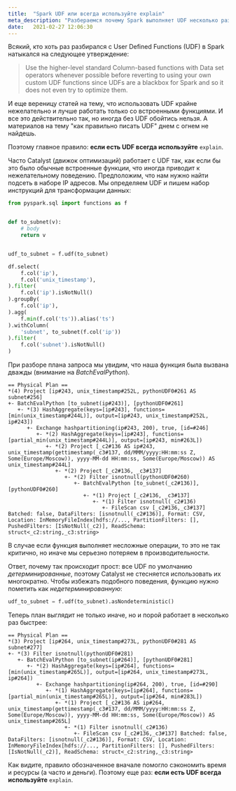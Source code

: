 ```yaml
---
title:  "Spark UDF или всегда используйте explain"
meta_description: "Разбераемся почему Spark выполняет UDF несколько раз"
date:   2021-02-27 12:06:30
---
```


Всякий, кто хоть раз разбирался с User Defined Functions (UDF) в Spark натыкался на следующее утверждение:

> Use the higher-level standard Column-based functions with Data set operators whenever possible before reverting to using your own  custom UDF functions since UDFs are a blackbox for Spark and so it does not even try to optimize them.  

И еще вереницу статей на тему, что использовать UDF крайне нежелательно и лучше работать только со встроенными функциями. И все это действительно так, но иногда без UDF обойтись нельзя. А материалов на тему "как правильно писать UDF" днем с огнем не найдешь. 

Поэтому главное правило: **если есть UDF всегда используйте** `explain`.

Часто Catalyst (движок оптимизаций) работает с UDF так, как если бы это было обычные встроенные функции, что иногда приводит к нежелательному поведению. Предположим, что нам нужно найти подсеть в наборе IP адресов. Мы определяем UDF и пишем набор инструкций для трансформации данных:

```python
from pyspark.sql import functions as f


def to_subnet(v):
    # body
    return v


udf_to_subnet = f.udf(to_subnet)

df.select(
    f.col('ip'),
    f.col('unix_timestamp'),
).filter(
    f.col('ip').isNotNull()
).groupBy(
    f.col('ip'),
).agg(
    f.min(f.col('ts')).alias('ts')
).withColumn(
    'subnet', to_subnet(f.col('ip'))
).filter(
    f.col('subnet').isNotNull()
)
```

При разборе плана запроса мы увидим, что наша функция была вызвана дважды (внимание на _BatchEvalPython_).

```
== Physical Plan ==
*(4) Project [ip#243, unix_timestamp#252L, pythonUDF0#261 AS subnet#256]
+- BatchEvalPython [to_subnet(ip#243)], [pythonUDF0#261]
   +- *(3) HashAggregate(keys=[ip#243], functions=[min(unix_timestamp#244L)], output=[ip#243, unix_timestamp#252L, ip#243])
      +- Exchange hashpartitioning(ip#243, 200), true, [id=#246]
         +- *(2) HashAggregate(keys=[ip#243], functions=[partial_min(unix_timestamp#244L)], output=[ip#243, min#263L])
            +- *(2) Project [_c2#136 AS ip#243, unix_timestamp(gettimestamp(_c3#137, dd/MMM/yyyy:HH:mm:ss Z, Some(Europe/Moscow)), yyyy-MM-dd HH:mm:ss, Some(Europe/Moscow)) AS unix_timestamp#244L]
               +- *(2) Project [_c2#136, _c3#137]
                  +- *(2) Filter isnotnull(pythonUDF0#260)
                     +- BatchEvalPython [to_subnet(_c2#136)], [pythonUDF0#260]
                        +- *(1) Project [_c2#136, _c3#137]
                           +- *(1) Filter isnotnull(_c2#136)
                              +- FileScan csv [_c2#136,_c3#137] Batched: false, DataFilters: [isnotnull(_c2#136)], Format: CSV, Location: InMemoryFileIndex[hdfs://..., PartitionFilters: [], PushedFilters: [IsNotNull(_c2)], ReadSchema: struct<_c2:string,_c3:string>
```

В случае если функция выполняет несложные операции, то это не так критично, но иначе мы серьезно потеряем в производительности.

Ответ, почему так происходит прост: все UDF по умолчанию _детерминированные_, поэтому Catalyst не стесняется использовать их многократно. Чтобы избежать подобного поведения, функцию нужно пометить как _недетерминированную_:

```python
udf_to_subnet = f.udf(to_subnet).asNondeterministic()
```

Теперь план выглядит не только иначе, но и порой работает в несколько раз быстрее:

```
== Physical Plan ==
*(3) Project [ip#264, unix_timestamp#273L, pythonUDF0#281 AS subnet#277]
+- *(3) Filter isnotnull(pythonUDF0#281)
   +- BatchEvalPython [to_subnet(ip#264)], [pythonUDF0#281]
      +- *(2) HashAggregate(keys=[ip#264], functions=[min(unix_timestamp#265L)], output=[ip#264, unix_timestamp#273L, ip#264])
         +- Exchange hashpartitioning(ip#264, 200), true, [id=#290]
            +- *(1) HashAggregate(keys=[ip#264], functions=[partial_min(unix_timestamp#265L)], output=[ip#264, min#283L])
               +- *(1) Project [_c2#136 AS ip#264, unix_timestamp(gettimestamp(_c3#137, dd/MMM/yyyy:HH:mm:ss Z, Some(Europe/Moscow)), yyyy-MM-dd HH:mm:ss, Some(Europe/Moscow)) AS unix_timestamp#265L]
                  +- *(1) Filter isnotnull(_c2#136)
                     +- FileScan csv [_c2#136,_c3#137] Batched: false, DataFilters: [isnotnull(_c2#136)], Format: CSV, Location: InMemoryFileIndex[hdfs://..., PartitionFilters: [], PushedFilters: [IsNotNull(_c2)], ReadSchema: struct<_c2:string,_c3:string>
```

Как видите, правило обозначенное вначале помогло сэкономить время и ресурсы (а часто и деньги). Поэтому еще раз: **если есть UDF всегда используйте** `explain`.